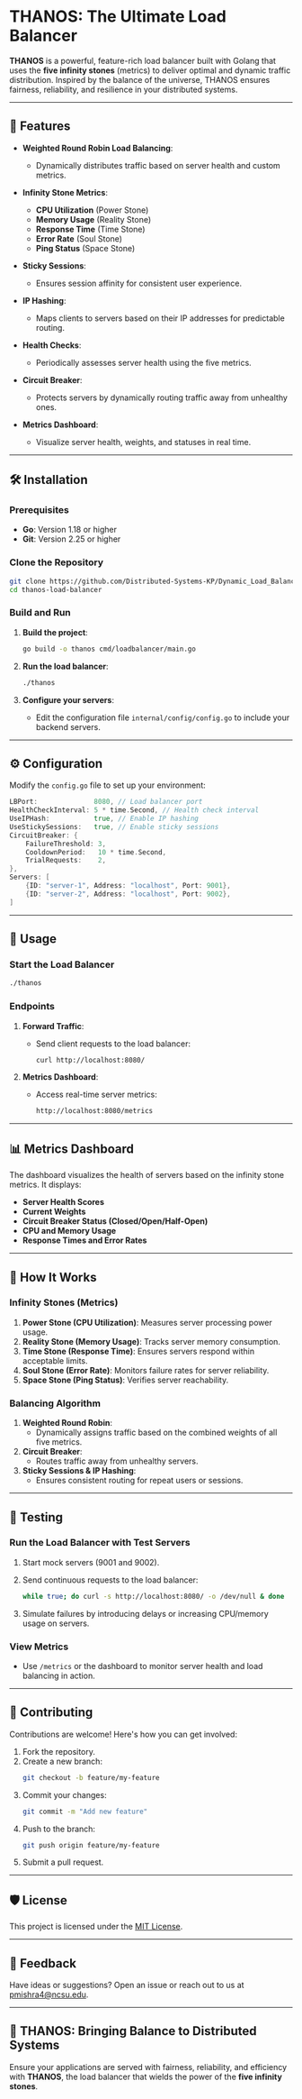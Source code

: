 
# **THANOS: The Ultimate Load Balancer**


**THANOS** is a powerful, feature-rich load balancer built with Golang that uses the **five infinity stones** (metrics) to deliver optimal and dynamic traffic distribution. Inspired by the balance of the universe, THANOS ensures fairness, reliability, and resilience in your distributed systems.

---

## 🌟 **Features**

- **Weighted Round Robin Load Balancing**:
  - Dynamically distributes traffic based on server health and custom metrics.
  
- **Infinity Stone Metrics**:
  - **CPU Utilization** (Power Stone)
  - **Memory Usage** (Reality Stone)
  - **Response Time** (Time Stone)
  - **Error Rate** (Soul Stone)
  - **Ping Status** (Space Stone)

- **Sticky Sessions**:
  - Ensures session affinity for consistent user experience.

- **IP Hashing**:
  - Maps clients to servers based on their IP addresses for predictable routing.

- **Health Checks**:
  - Periodically assesses server health using the five metrics.

- **Circuit Breaker**:
  - Protects servers by dynamically routing traffic away from unhealthy ones.

- **Metrics Dashboard**:
  - Visualize server health, weights, and statuses in real time.

---

## 🛠 **Installation**

### Prerequisites
- **Go**: Version 1.18 or higher
- **Git**: Version 2.25 or higher

### Clone the Repository
```bash
git clone https://github.com/Distributed-Systems-KP/Dynamic_Load_Balancer.git
cd thanos-load-balancer
```

### Build and Run
1. **Build the project**:
   ```bash
   go build -o thanos cmd/loadbalancer/main.go
   ```

2. **Run the load balancer**:
   ```bash
   ./thanos
   ```

3. **Configure your servers**:
   - Edit the configuration file `internal/config/config.go` to include your backend servers.

---

## ⚙️ **Configuration**

Modify the `config.go` file to set up your environment:
```go
LBPort:              8080, // Load balancer port
HealthCheckInterval: 5 * time.Second, // Health check interval
UseIPHash:           true, // Enable IP hashing
UseStickySessions:   true, // Enable sticky sessions
CircuitBreaker: {
    FailureThreshold: 3,
    CooldownPeriod:   10 * time.Second,
    TrialRequests:    2,
},
Servers: [
    {ID: "server-1", Address: "localhost", Port: 9001},
    {ID: "server-2", Address: "localhost", Port: 9002},
]
```

---

## 🚀 **Usage**

### Start the Load Balancer
```bash
./thanos
```

### Endpoints
1. **Forward Traffic**:
   - Send client requests to the load balancer:
     ```bash
     curl http://localhost:8080/
     ```

2. **Metrics Dashboard**:
   - Access real-time server metrics:
     ```bash
     http://localhost:8080/metrics
     ```

---

## 📊 **Metrics Dashboard**

The dashboard visualizes the health of servers based on the infinity stone metrics. It displays:
- **Server Health Scores**
- **Current Weights**
- **Circuit Breaker Status (Closed/Open/Half-Open)**
- **CPU and Memory Usage**
- **Response Times and Error Rates**


---

## 🧩 **How It Works**

### Infinity Stones (Metrics)
1. **Power Stone (CPU Utilization)**: Measures server processing power usage.
2. **Reality Stone (Memory Usage)**: Tracks server memory consumption.
3. **Time Stone (Response Time)**: Ensures servers respond within acceptable limits.
4. **Soul Stone (Error Rate)**: Monitors failure rates for server reliability.
5. **Space Stone (Ping Status)**: Verifies server reachability.

### Balancing Algorithm
1. **Weighted Round Robin**:
   - Dynamically assigns traffic based on the combined weights of all five metrics.
2. **Circuit Breaker**:
   - Routes traffic away from unhealthy servers.
3. **Sticky Sessions & IP Hashing**:
   - Ensures consistent routing for repeat users or sessions.

---

## 🧪 **Testing**

### Run the Load Balancer with Test Servers
1. Start mock servers (9001 and 9002).
2. Send continuous requests to the load balancer:
   ```bash
   while true; do curl -s http://localhost:8080/ -o /dev/null & done
   ```

3. Simulate failures by introducing delays or increasing CPU/memory usage on servers.

### View Metrics
- Use `/metrics` or the dashboard to monitor server health and load balancing in action.

---

## 🤝 **Contributing**

Contributions are welcome! Here's how you can get involved:
1. Fork the repository.
2. Create a new branch:
   ```bash
   git checkout -b feature/my-feature
   ```
3. Commit your changes:
   ```bash
   git commit -m "Add new feature"
   ```
4. Push to the branch:
   ```bash
   git push origin feature/my-feature
   ```
5. Submit a pull request.

---

## 🛡 **License**

This project is licensed under the [MIT License](LICENSE).

---

## 💬 **Feedback**

Have ideas or suggestions? Open an issue or reach out to us at [pmishra4@ncsu.edu](mailto:pmishra4@ncsu.edu).

---

## 🌌 **THANOS: Bringing Balance to Distributed Systems**

Ensure your applications are served with fairness, reliability, and efficiency with **THANOS**, the load balancer that wields the power of the **five infinity stones**.
